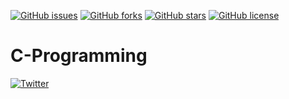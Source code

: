 [![GitHub issues](https://img.shields.io/github/issues/Mogakamo/C-Programming)](https://github.com/Mogakamo/C-Programming/issues)
[![GitHub forks](https://img.shields.io/github/forks/Mogakamo/C-Programming)](https://github.com/Mogakamo/C-Programming/network)
[![GitHub stars](https://img.shields.io/github/stars/Mogakamo/C-Programming)](https://github.com/Mogakamo/C-Programming/stargazers)
[![GitHub license](https://img.shields.io/github/license/Mogakamo/C-Programming)](https://github.com/Mogakamo/C-Programming)

# C-Programming


[![Twitter](https://img.shields.io/twitter/url?style=social&url=https%3A%2F%2Fwww.twitter.com%2Fm_ogakadev)](https://twitter.com/intent/tweet?text=Wow:&url=https%3A%2F%2Fgithub.com%2FMogakamo%2FC-Programming)
